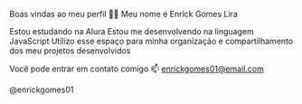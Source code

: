 Boas vindas ao meu perfil 💙💙
Meu nome é Enrick Gomes Lira

Estou estudando na Alura
Estou me desenvolvendo na linguagem JavaScript
Utilizo esse espaço para minha organização e compartilhamento dos meu projetos desenvolvidos

Você pode entrar em contato comigo 📫
enrickgomes01@email.com

@enrickgomes01

